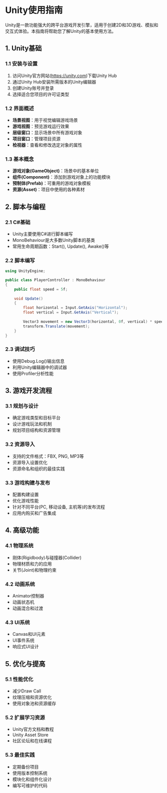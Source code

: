 # Unity使用指南

Unity是一款功能强大的跨平台游戏开发引擎，适用于创建2D和3D游戏、模拟和交互式体验。本指南将帮助您了解Unity的基本使用方法。

## 1. Unity基础

### 1.1 安装与设置
1. 访问Unity官方网站(https://unity.com)下载Unity Hub
2. 通过Unity Hub安装所需版本的Unity编辑器
3. 创建Unity账号并登录
4. 选择适合您项目的许可证类型

### 1.2 界面概述
- **场景视图**：用于视觉编辑游戏场景
- **游戏视图**：预览游戏运行效果
- **层级窗口**：显示场景中所有游戏对象
- **项目窗口**：管理项目资源
- **检视器**：查看和修改选定对象的属性

### 1.3 基本概念
- **游戏对象(GameObject)**：场景中的基本单位
- **组件(Component)**：添加到游戏对象上的功能模块
- **预制体(Prefab)**：可重用的游戏对象模板
- **资源(Asset)**：项目中使用的各种素材

## 2. 脚本与编程

### 2.1 C#基础
- Unity主要使用C#进行脚本编写
- MonoBehaviour是大多数Unity脚本的基类
- 常用生命周期函数：Start(), Update(), Awake()等

### 2.2 脚本编写
```csharp
using UnityEngine;

public class PlayerController : MonoBehaviour
{
    public float speed = 5f;
    
    void Update()
    {
        float horizontal = Input.GetAxis("Horizontal");
        float vertical = Input.GetAxis("Vertical");
        
        Vector3 movement = new Vector3(horizontal, 0f, vertical) * speed * Time.deltaTime;
        transform.Translate(movement);
    }
}
```

### 2.3 调试技巧
- 使用Debug.Log()输出信息
- 利用Unity编辑器中的调试器
- 使用Profiler分析性能

## 3. 游戏开发流程

### 3.1 规划与设计
- 确定游戏类型和目标平台
- 设计游戏玩法和机制
- 规划项目结构和资源管理

### 3.2 资源导入
- 支持的文件格式：FBX, PNG, MP3等
- 资源导入设置优化
- 资源命名和组织的最佳实践

### 3.3 游戏构建与发布
- 配置构建设置
- 优化游戏性能
- 针对不同平台(PC, 移动设备, 主机等)的发布流程
- 应用内购买和广告集成

## 4. 高级功能

### 4.1 物理系统
- 刚体(Rigidbody)与碰撞器(Collider)
- 物理材质和力的应用
- 关节(Joint)和物理约束

### 4.2 动画系统
- Animator控制器
- 动画状态机
- 动画混合和过渡

### 4.3 UI系统
- Canvas和UI元素
- UI事件系统
- 响应式UI设计

## 5. 优化与提高

### 5.1 性能优化
- 减少Draw Call
- 纹理压缩和资源优化
- 使用对象池和资源缓存

### 5.2 扩展学习资源
- Unity官方文档和教程
- Unity Asset Store
- 社区论坛和在线课程

### 5.3 最佳实践
- 定期备份项目
- 使用版本控制系统
- 模块化和组件化设计
- 编写可维护的代码 